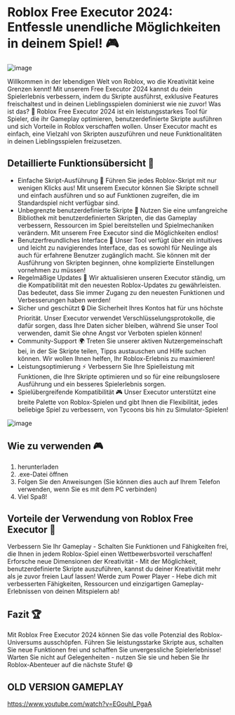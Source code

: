 # **Roblox Free Executor 2024: Entfessle unendliche Möglichkeiten in deinem Spiel! 🎮**

![image](https://github.com/user-attachments/assets/483b9a82-3c83-4b23-8621-8c5715306874)

Willkommen in der lebendigen Welt von Roblox, wo die Kreativität keine Grenzen kennt! Mit unserem Free Executor 2024 kannst du dein Spielerlebnis verbessern, indem du Skripte ausführst, exklusive Features freischaltest und in deinen Lieblingsspielen dominierst wie nie zuvor!
Was ist das? 🤔
Roblox Free Executor 2024 ist ein leistungsstarkes Tool für Spieler, die ihr Gameplay optimieren, benutzerdefinierte Skripte ausführen und sich Vorteile in Roblox verschaffen wollen. Unser Executor macht es einfach, eine Vielzahl von Skripten auszuführen und neue Funktionalitäten in deinen Lieblingsspielen freizusetzen.

## Detaillierte Funktionsübersicht 🔧
- Einfache Skript-Ausführung 🚀 Führen Sie jedes Roblox-Skript mit nur wenigen Klicks aus! Mit unserem Executor können Sie Skripte schnell und einfach ausführen und so auf Funktionen zugreifen, die im Standardspiel nicht verfügbar sind.
- Unbegrenzte benutzerdefinierte Skripte 📜 Nutzen Sie eine umfangreiche Bibliothek mit benutzerdefinierten Skripten, die das Gameplay verbessern, Ressourcen im Spiel bereitstellen und Spielmechaniken verändern. Mit unserem Free Executor sind die Möglichkeiten endlos!
- Benutzerfreundliches Interface 🌟 Unser Tool verfügt über ein intuitives und leicht zu navigierendes Interface, das es sowohl für Neulinge als auch für erfahrene Benutzer zugänglich macht. Sie können mit der Ausführung von Skripten beginnen, ohne komplizierte Einstellungen vornehmen zu müssen!
- Regelmäßige Updates 🔄 Wir aktualisieren unseren Executor ständig, um die Kompatibilität mit den neuesten Roblox-Updates zu gewährleisten. Das bedeutet, dass Sie immer Zugang zu den neuesten Funktionen und Verbesserungen haben werden!
- Sicher und geschützt 🔒 Die Sicherheit Ihres Kontos hat für uns höchste Priorität. Unser Executor verwendet Verschlüsselungsprotokolle, die dafür sorgen, dass Ihre Daten sicher bleiben, während Sie unser Tool verwenden, damit Sie ohne Angst vor Verboten spielen können!
- Community-Support 🌍 Treten Sie unserer aktiven Nutzergemeinschaft bei, in der Sie Skripte teilen, Tipps austauschen und Hilfe suchen können. Wir wollen Ihnen helfen, Ihr Roblox-Erlebnis zu maximieren!
- Leistungsoptimierung ⚡ Verbessern Sie Ihre Spielleistung mit Funktionen, die Ihre Skripte optimieren und so für eine reibungslosere Ausführung und ein besseres Spielerlebnis sorgen.
- Spielübergreifende Kompatibilität 🎮 Unser Executor unterstützt eine breite Palette von Roblox-Spielen und gibt Ihnen die Flexibilität, jedes beliebige Spiel zu verbessern, von Tycoons bis hin zu Simulator-Spielen!

![image](https://github.com/user-attachments/assets/9d319a5a-16e9-4726-8509-93603dd578f2)

## Wie zu verwenden 🎮
1. herunterladen
2. .exe-Datei öffnen
3. Folgen Sie den Anweisungen (Sie können dies auch auf Ihrem Telefon verwenden, wenn Sie es mit dem PC verbinden)
4. Viel Spaß!

## Vorteile der Verwendung von Roblox Free Executor 💪
Verbessern Sie Ihr Gameplay - Schalten Sie Funktionen und Fähigkeiten frei, die Ihnen in jedem Roblox-Spiel einen Wettbewerbsvorteil verschaffen!
Erforsche neue Dimensionen der Kreativität - Mit der Möglichkeit, benutzerdefinierte Skripte auszuführen, kannst du deiner Kreativität mehr als je zuvor freien Lauf lassen!
Werde zum Power Player - Hebe dich mit verbesserten Fähigkeiten, Ressourcen und einzigartigen Gameplay-Erlebnissen von deinen Mitspielern ab!

## Fazit 🏆
Mit Roblox Free Executor 2024 können Sie das volle Potenzial des Roblox-Universums ausschöpfen. Führen Sie leistungsstarke Skripte aus, schalten Sie neue Funktionen frei und schaffen Sie unvergessliche Spielerlebnisse! Warten Sie nicht auf Gelegenheiten - nutzen Sie sie und heben Sie Ihr Roblox-Abenteuer auf die nächste Stufe! 😄

## OLD VERSION GAMEPLAY
https://www.youtube.com/watch?v=EGouhl_PgaA
